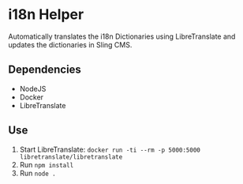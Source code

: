 # i18n Helper

Automatically translates the i18n Dictionaries using LibreTranslate and updates the dictionaries in Sling CMS.

## Dependencies

- NodeJS
- Docker
- LibreTranslate

## Use

1. Start LibreTranslate: `docker run -ti --rm -p 5000:5000 libretranslate/libretranslate`
2. Run `npm install`
3. Run `node .`
